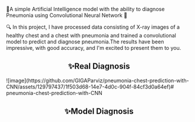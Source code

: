 
🎯A simple Artificial Intelligence model with the ability to diagnose Pneumonia using Convolutional Neural Network 🌟 

🔍 In this project, I have processed data consisting of X-ray images of a healthy chest and a chest with pneumonia and trained a convolutional model to predict and diagnose pneumonia.The results have been impressive, with good accuracy, and I'm excited to present them to you.

<p align="center">
<h2 align="center">✨Real Diagnosis</h2>
![image](https://github.com/GIGAParviz/pneumonia-chest-prediction-with-CNN/assets/129797437/1f503d68-14e7-4d0c-904f-84cf3d0a64ef)# pneumonia-chest-prediction-with-CNN
</p>

<h2 align="center">✨Model Diagnosis</h2>
 <p align="center"><img src=""></p>
